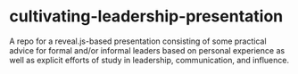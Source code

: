 # cultivating-leadership-presentation
A repo for a reveal.js-based presentation consisting of some practical advice for formal and/or informal leaders based on personal experience as well as explicit efforts of study in leadership, communication, and influence.
